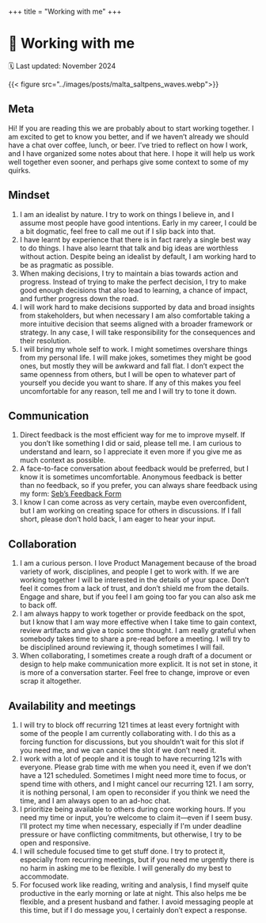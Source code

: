 +++
title = "Working with me"
+++

# 🤝 Working with me

🗓️ Last updated: November 2024

{{< figure src="../images/posts/malta_saltpens_waves.webp">}}

## Meta
Hi! If you are reading this we are probably about to start working together. I am excited to get to know you better, and if we haven’t already we should have a chat over coffee, lunch, or beer.
I’ve tried to reflect on how I work, and I have organized some notes about that here. I hope it will help us work well together even sooner, and perhaps give some context to some of my quirks.

## Mindset
1. I am an idealist by nature. I try to work on things I believe in, and I assume most people have good intentions. Early in my career, I could be a bit dogmatic, feel free to call me out if I slip back into that.
1.  I have learnt by experience that there is in fact rarely a single best way to do things. I have also learnt that talk and big ideas are worthless without action. Despite being an idealist by default, I am working hard to be as pragmatic as possible.
1. When making decisions, I try to maintain a bias towards action and progress. Instead of trying to make the perfect decision, I try to make good enough decisions that also lead to learning, a chance of impact, and further progress down the road.
1. I will work hard to make decisions supported by data and broad insights from stakeholders, but when necessary I am also comfortable taking a more intuitive decision that seems aligned with a broader framework or strategy. In any case, I will take responsibility for the consequences and their resolution.
1. I will bring my whole self to work. I might sometimes overshare things from my personal life. I will make jokes, sometimes they might be good ones, but mostly they will be awkward and fall flat. I don’t expect the same openness from others, but I will be open to whatever part of yourself you decide you want to share. If any of this makes you feel uncomfortable for any reason, tell me and I will try to tone it down.

## Communication
1. Direct feedback is the most efficient way for me to improve myself. If you don’t like something I did or said, please tell me. I am curious to understand and learn, so I appreciate it even more if you give me as much context as possible.
1. A face-to-face conversation about feedback would be preferred, but I know it is sometimes uncomfortable. Anonymous feedback is better than no feedback, so if you prefer, you can always share feedback using my form: [Seb’s Feedback Form](https://sebcachia.notion.site/12f8820356da8054b33dc7d843752ca8?pvs=105)
1. I know I can come across as very certain, maybe even overconfident, but I am working on creating space for others in discussions. If I fall short, please don’t hold back, I am eager to hear your input.

## Collaboration
1. I am a curious person. I love Product Management because of the broad variety of work, disciplines, and people I get to work with. If we are working together I will be interested in the details of your space. Don’t feel it comes from a lack of trust, and don’t shield me from the details. Engage and share, but if you feel I am going too far you can also ask me to back off.
1. I am always happy to work together or provide feedback on the spot, but I know that I am way more effective when I take time to gain context, review artifacts and give a topic some thought. I am really grateful when somebody takes time to share a pre-read before a meeting. I will try to be disciplined around reviewing it, though sometimes I will fail.
1. When collaborating, I sometimes create a rough draft of a document or design to help make communication more explicit. It is not set in stone, it is more of a conversation starter. Feel free to change, improve or even scrap it altogether.

## Availability and meetings
1. I will try to block off recurring 121 times at least every fortnight with some of the people I am currently collaborating with. I do this as a forcing function for discussions, but you shouldn’t wait for this slot if you need me, and we can cancel the slot if we don’t need it.
1. I work with a lot of people and it is tough to have recurring 121s with everyone. Please grab time with me when you need it, even if we don’t have a 121 scheduled. Sometimes I might need more time to focus, or spend time with others, and I might cancel our recurring 121. I am sorry, it is nothing personal, I am open to reconsider if you think we need the time, and I am always open to an ad-hoc chat.
1. I prioritize being available to others during core working hours. If you need my time or input, you’re welcome to claim it—even if I seem busy. I’ll protect my time when necessary, especially if I'm under deadline pressure or have conflicting commitments, but otherwise, I try to be open and responsive.
1. I will schedule focused time to get stuff done. I try to protect it, especially from recurring meetings, but if you need me urgently there is no harm in asking me to be flexible. I will generally do my best to accommodate.
1. For focused work like reading, writing and analysis, I find myself quite productive in the early morning or late at night. This also helps me be flexible, and a present husband and father. I avoid messaging people at this time, but if I do message you, I certainly don’t expect a response.
